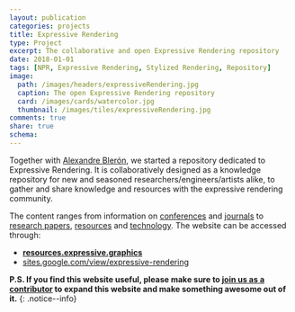 ```yaml
---
layout: publication
categories: projects
title: Expressive Rendering
type: Project
excerpt: The collaborative and open Expressive Rendering repository
date: 2018-01-01
tags: [NPR, Expressive Rendering, Stylized Rendering, Repository]
image:
  path: /images/headers/expressiveRendering.jpg
  caption: The open Expressive Rendering repository
  card: /images/cards/watercolor.jpg
  thumbnail: /images/tiles/expressiveRendering.jpg
comments: true
share: true
schema:
---
```


Together with [Alexandre Blerón](http://ennis.github.io/about/), we started a repository dedicated to Expressive Rendering. It is collaboratively designed as a knowledge repository for new and seasoned researchers/engineers/artists alike, to gather and share knowledge and resources with the expressive rendering community.

The content ranges from information on [conferences](https://sites.google.com/view/expressive-rendering/conferences) and [journals](https://sites.google.com/view/expressive-rendering/journals) to [research papers](https://sites.google.com/view/expressive-rendering/papers), [resources](https://sites.google.com/view/expressive-rendering/resources) and [technology](https://sites.google.com/view/expressive-rendering/technology). The website can be accessed through:
* **[resources.expressive.graphics](resources.expressive.graphics)**
* [sites.google.com/view/expressive-rendering](sites.google.com/view/expressive-rendering/)

**P.S. If you find this website useful, please make sure to [join us as a contributor](https://sites.google.com/view/expressive-rendering/contribute?authuser=0) to expand this website and make something awesome out of it.**
{: .notice--info}
